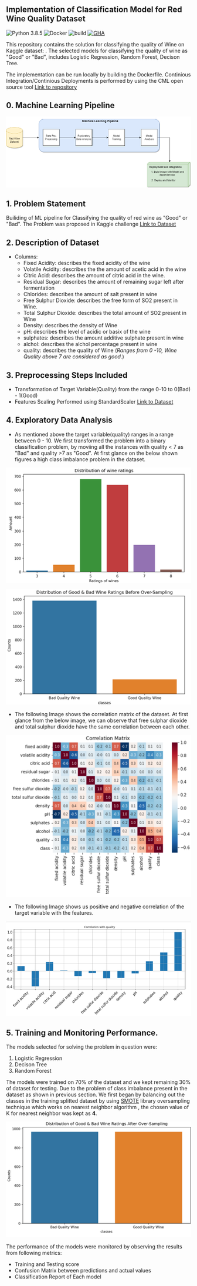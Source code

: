 ## Implementation of Classification Model for Red Wine Quality Dataset
![Python 3.8.5](https://img.shields.io/badge/Python-3.8.5-blue)
![Docker](https://img.shields.io/badge/Docker%20Engine-19.03.12-blue)
![build](https://img.shields.io/badge/Build-Passing-brightgreen)
[![GHA](https://img.shields.io/github/v/tag/iterative/setup-cml?label=GitHub%20Actions&logo=GitHub)](https://github.com/iterative/setup-cml)

This repository contains the solution for classifying the quality of Wine on Kaggle dataset: . The selected models for classifying the quality of wine as "Good" or "Bad", includes Logistic Regression, Random Forest, Decison Tree.

The implementation can be run locally by building the Dockerfile. Continious Integration/Continious Deployments is performed by using the CML open source tool [Link to repository](https://github.com/iterative/cml) 


## 0. Machine Learning Pipeline 
![alt text](https://github.com/pawankumar94/RedWine-Quality-Estimator/blob/855ea5dfb389f62fa9a25ef55dc4813d8d0ada61/graphics/MLPipeline.png)

## 1. Problem Statement
Builiding of ML pipeline for Classifying the quality of red wine as "Good" or "Bad". The Problem was proposed in Kaggle challenge [Link to Dataset](https://www.kaggle.com/uciml/red-wine-quality-cortez-et-al-2009)

## 2. Description of Dataset
- Columns:
    - Fixed Acidity: describes the fixed acidity of the wine
    - Volatile Acidity: describes the the amount of acetic acid in the wine
    - Citric Acid: describes the amount of citric acid in the wine. 
    - Residual Sugar: describes the amount of remaining sugar left after fermentation
    - Chlorides: describes the amount of salt present in wine
    - Free Sulphur Dioxide: describes the free form of SO2 present in Wine.
    - Total Sulphur Dioxide: describes the total amount of SO2 present in Wine
    - Density: describes the density of Wine
    - pH: describes the level of acidic or basix of the wine 
    - sulphates: describes the amount additive sulphate present in wine
    - alchol: describes the alchol percentage present in wine
    - quality: describes the quality of Wine (*Ranges from 0 -10, Wine Quality above 7 are considered as good.*)

## 3. Preprocessing Steps Included
- Transformation of Target Variable(Quality) from the range 0-10 to 0(Bad) - 1(Good)
- Features Scaling Performed using StandardScaler  [Link to Dataset](https://scikit-learn.org/stable/modules/generated/sklearn.preprocessing.StandardScaler.html)

## 4. Exploratory Data Analysis
- As mentioned above the target variable(quality) ranges in a range between 0 - 10. We first transformed the problem into a binary classification problem, by moviing   all the instances with quality < 7 as "Bad" and quality >7 as "Good". At first glance on the below shown figures a high class imbalance problem in the dataset.

![alt text](https://github.com/pawankumar94/RedWine-Quality-Estimator/blob/4078627b9531b5f6012d170a929973b94c7e9905/graphics/Ditribution.png)

![alt text](https://github.com/pawankumar94/RedWine-Quality-Estimator/blob/4078627b9531b5f6012d170a929973b94c7e9905/graphics/before-oversample.png)

- The following Image shows the correlation matrix of the dataset. At first glance from the  below image, we can observe that  free sulphar dioxide and total sulphur dioxide have the same correlation between each other.   

![alt text](https://github.com/pawankumar94/RedWine-Quality-Estimator/blob/4078627b9531b5f6012d170a929973b94c7e9905/graphics/correlation.png)

- The following Image shows us positive and negative correlation of the target variable with the features.
 
 ![alt text](https://github.com/pawankumar94/RedWine-Quality-Estimator/blob/4078627b9531b5f6012d170a929973b94c7e9905/graphics/Correlation-quality.png)

## 5. Training and Monitoring Performance.

The models selected for solving the problem in question were:
1. Logistic Regression
2. Decison Tree
3. Random Forest

The models were trained on 70% of the dataset and we kept remaining 30% of dataset for testing. Due to the problem of class imbalance present in the dataset as shown in previous section. We first began by balancing out the classes in the training splitted dataset by using [SMOTE](https://imbalanced-learn.org/stable/references/generated/imblearn.over_sampling.SMOTE.html) library oversampling technique which works on nearest neighbor algorithm , the chosen value of K for nearest neighbor was kept as **4**.

![alt text](https://github.com/pawankumar94/RedWine-Quality-Estimator/blob/b5d8cf8e5e27ec9b308aba84687dcc1c619d8c53/graphics/After-oversample.png)

The performance of the models were monitored by observing the results from following metrics:
- Training and Testing score 
- Confusion Matrix between predictions and actual values
- Classification Report of Each model

